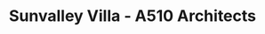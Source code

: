 ---
title: 'Sunvalley Villa - A510 Architects'
description: 'Sunvalley Villa - A510 Architects'

layout: project
permalink: /projects/:path
image: /images/projects/sunvalley-villa/sunvalley-villa-01_1600w.jpg


weight: 20

name: Sunvalley Villa

type: Residential
area: 190 m2
location: Crimea
year: 2021
---